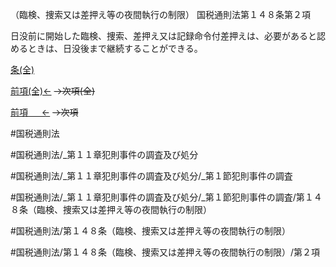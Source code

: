 （臨検、捜索又は差押え等の夜間執行の制限）
国税通則法第１４８条第２項

日没前に開始した臨検、捜索、差押え又は記録命令付差押えは、必要があると認めるときは、日没後まで継続することができる。

[条(全)](国税通則法＿＿＿＿＿第１４８条_.md)

[前項(全)←](国税通則法＿＿＿＿＿第１４８条第１項_.md)  ~~→次項(全)~~

[前項 　 ←](国税通則法＿＿＿＿＿第１４８条第１項.md)  ~~→次項~~



#国税通則法

#国税通則法/_第１１章犯則事件の調査及び処分

#国税通則法/_第１１章犯則事件の調査及び処分/_第１節犯則事件の調査

#国税通則法/_第１１章犯則事件の調査及び処分/_第１節犯則事件の調査/第１４８条（臨検、捜索又は差押え等の夜間執行の制限）

#国税通則法/第１４８条（臨検、捜索又は差押え等の夜間執行の制限）

#国税通則法/第１４８条（臨検、捜索又は差押え等の夜間執行の制限）/第２項

